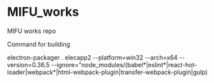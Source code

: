 # MIFU_works

MIFU works repo

Command for building

electron-packager . elecapp2 --platform=win32 --arch=x64 --version=0.36.5 --ignore="node_modules/(babel*|eslint*|react-hot-loader|webpack*|html-webpack-plugin|transfer-webpack-plugin|gulp)

